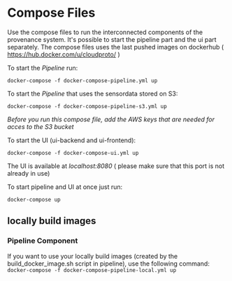 # Compose Files

Use the compose files to run the interconnected components of the provenance system.
It's possible to start the pipeline part and the ui part separately.
The compose files uses the last pushed images on dockerhub ( https://hub.docker.com/u/cloudproto/ )

To start the *Pipeline* run:

 ```docker-compose -f docker-compose-pipeline.yml up```

To start the *Pipeline* that uses the sensordata stored on S3:

 ```docker-compose -f docker-compose-pipeline-s3.yml up```

*Before you run this compose file, add the AWS keys that are needed for acces to the S3 bucket*

To start the UI (ui-backend and ui-frontend):

 ```docker-compose -f docker-compose-ui.yml up```

The UI is available at *localhost:8080* ( please make sure that this port is not already in use)

To start pipeline and UI at once just run:

 ```docker-compose up```

## locally build images

### Pipeline Component
If you want to use your locally build images (created by the build_docker_image.sh script in pipeline), use the following command:
    ```docker-compose -f docker-compose-pipeline-local.yml up```
